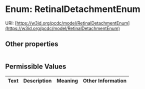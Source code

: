 
# Enum: RetinalDetachmentEnum




URI: [https://w3id.org/pcdc/model/RetinalDetachmentEnum](https://w3id.org/pcdc/model/RetinalDetachmentEnum)


## Other properties

|  |  |  |
| --- | --- | --- |

## Permissible Values

| Text | Description | Meaning | Other Information |
| :--- | :---: | :---: | ---: |

